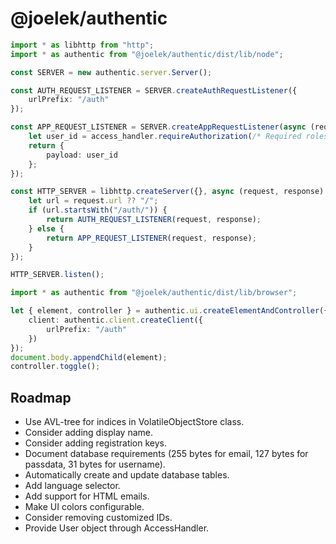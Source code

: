 # @joelek/authentic

```ts
import * as libhttp from "http";
import * as authentic from "@joelek/authentic/dist/lib/node";

const SERVER = new authentic.server.Server();

const AUTH_REQUEST_LISTENER = SERVER.createAuthRequestListener({
	urlPrefix: "/auth"
});

const APP_REQUEST_LISTENER = SERVER.createAppRequestListener(async (request, access_handler) => {
	let user_id = access_handler.requireAuthorization(/* Required roles... */);
	return {
		payload: user_id
	};
});

const HTTP_SERVER = libhttp.createServer({}, async (request, response) => {
	let url = request.url ?? "/";
	if (url.startsWith("/auth/")) {
		return AUTH_REQUEST_LISTENER(request, response);
	} else {
		return APP_REQUEST_LISTENER(request, response);
	}
});

HTTP_SERVER.listen();
```

```ts
import * as authentic from "@joelek/authentic/dist/lib/browser";

let { element, controller } = authentic.ui.createElementAndController({
	client: authentic.client.createClient({
		urlPrefix: "/auth"
	})
});
document.body.appendChild(element);
controller.toggle();
```

## Roadmap

* Use AVL-tree for indices in VolatileObjectStore class.
* Consider adding display name.
* Consider adding registration keys.
* Document database requirements (255 bytes for email, 127 bytes for passdata, 31 bytes for username).
* Automatically create and update database tables.
* Add language selector.
* Add support for HTML emails.
* Make UI colors configurable.
* Consider removing customized IDs.
* Provide User object through AccessHandler.
